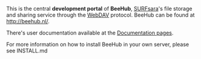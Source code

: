 This is the central **development portal** of **BeeHub**, [SURFsara](http://www.surfsara.nl/)'s file storage and sharing service through the [WebDAV](http://webdav.org/) protocol. BeeHub can be found at http://beehub.nl/.

There's user documentation available at the [Documentation pages](https://surfsara.nl/systems/beehub/usage).

For more information on how to install BeeHub in your own server, please see INSTALL.md
